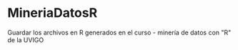 # MineriaDatosR
Guardar los archivos en R generados en el curso - minería de datos con "R" de la UVIGO
